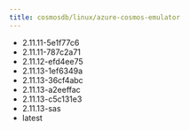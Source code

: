 ```yaml
---
title: cosmosdb/linux/azure-cosmos-emulator
---
```

- 2.11.11-5e1f77c6
- 2.11.11-787c2a71
- 2.11.12-efd4ee75
- 2.11.13-1ef6349a
- 2.11.13-36cf4abc
- 2.11.13-a2eeffac
- 2.11.13-c5c131e3
- 2.11.13-sas
- latest
